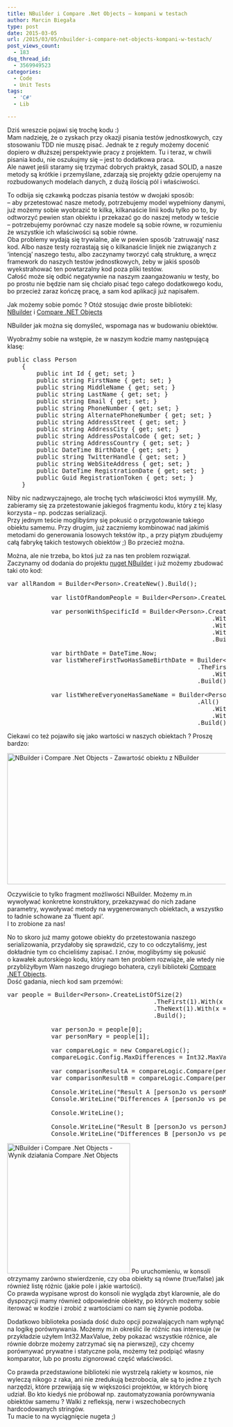 ```yaml
---
title: NBuilder i Compare .Net Objects – kompani w testach
author: Marcin Biegała
type: post
date: 2015-03-05
url: /2015/03/05/nbuilder-i-compare-net-objects-kompani-w-testach/
post_views_count:
  - 183
dsq_thread_id:
  - 3569949523
categories:
  - Code
  - Unit Tests
tags:
  - 'C#'
  - Lib

---
```

Dziś wreszcie pojawi się trochę kodu :)  
Mam nadzieję, że o zyskach przy okazji pisania testów jednostkowych, czy stosowaniu TDD nie muszę pisać. Jednak te z reguły możemy docenić dopiero w dłuższej perspektywie pracy z projektem. Tu i teraz, w chwili pisania kodu, nie oszukujmy się &#8211; jest to dodatkowa praca.  
Ale nawet jeśli staramy się trzymać dobrych praktyk, zasad SOLID, a nasze metody są krótkie i przemyślane, zdarzają się projekty gdzie operujemy na rozbudowanych modelach danych, z dużą ilością pól i właściwości.

To odbija się czkawką podczas pisania testów w dwojaki sposób:  
&#8211; aby przetestować nasze metody, potrzebujemy model wypełniony danymi, już możemy sobie wyobrazić te kilka, kilkanaście linii kodu tylko po to, by odtworzyć pewien stan obiektu i przekazać go do naszej metody w teście  
&#8211; potrzebujemy porównać czy nasze modele są sobie równe, w rozumieniu że wszystkie ich właściwości są sobie równe.  
Oba problemy wydają się trywialne, ale w pewien sposób &#8216;zatruwają&#8217; nasz kod. Albo nasze testy rozrastają się o kilkanaście linijek nie związanych z &#8216;intencją&#8217; naszego testu, albo zaczynamy tworzyć całą strukturę, a wręcz framework do naszych testów jednostkowych, żeby w jakiś sposób wyekstrahować ten powtarzalny kod poza pliki testów.  
Całość może się odbić negatywnie na naszym zaangażowaniu w testy, bo po prostu nie będzie nam się chciało pisać tego całego dodatkowego kodu, bo przecież zaraz kończę pracę, a sam kod aplikacji już napisałem.

Jak możemy sobie pomóc ? Otóż stosując dwie proste biblioteki: <a title="NBuilder" href="https://github.com/garethdown44/nbuilder/" target="_blank">NBuilder</a> i <a title="Compare .Net Objects" href="https://comparenetobjects.codeplex.com/" target="_blank">Compare .NET Objects</a>

<!--more-->NBuilder jak można się domyśleć, wspomaga nas w budowaniu obiektów.

  
Wyobraźmy sobie na wstępie, że w naszym kodzie mamy następującą klasę:

<pre class="lang:c# decode:true">public class Person
    {
        public int Id { get; set; }
        public string FirstName { get; set; }
        public string MiddleName { get; set; }
        public string LastName { get; set; }
        public string Email { get; set; }
        public string PhoneNumber { get; set; }
        public string AlternatePhoneNumber { get; set; }
        public string AddressStreet { get; set; }
        public string AddressCity { get; set; }
        public string AddressPostalCode { get; set; }
        public string AddressCountry { get; set; }
        public DateTime BirthDate { get; set; }
        public string TwitterHandle { get; set; }
        public string WebSiteAddress { get; set; }
        public DateTime RegistrationDate { get; set; }
        public Guid RegistrationToken { get; set; }
    }</pre>

Niby nic nadzwyczajnego, ale trochę tych właściwości ktoś wymyślił. My, zabieramy się za przetestowanie jakiegoś fragmentu kodu, który z tej klasy korzysta &#8211; np. podczas serializacji.  
Przy jednym teście moglibyśmy się pokusić o przygotowanie takiego obiektu samemu. Przy drugim, już zaczniemy kombinować nad jakimiś metodami do generowania losowych tekstów itp., a przy piątym zbudujemy całą fabrykę takich testowych obiektów ;) Bo przecież można.

Można, ale nie trzeba, bo ktoś już za nas ten problem rozwiązał.  
Zaczynamy od dodania do projektu [nuget NBuilder][1] i już możemy zbudować taki oto kod:

<pre class="lang:c# decode:true">var allRandom = Builder&lt;Person&gt;.CreateNew().Build();

            var listOfRandomPeople = Builder&lt;Person&gt;.CreateListOfSize(20).Build();

            var personWithSpecificId = Builder&lt;Person&gt;.CreateNew()
                                                        .With(x =&gt; x.Id = 666)
                                                        .With(x =&gt; x.FirstName = "Jaś")
                                                        .With(x =&gt; x.LastName = "Fasola")
                                                        .Build();

            var birthDate = DateTime.Now;
            var listWhereFirstTwoHasSameBirthDate = Builder&lt;Person&gt;.CreateListOfSize(26)
                                                    .TheFirst(2)
                                                        .With(x =&gt; x.BirthDate = birthDate)
                                                    .Build();

            var listWhereEveryoneHasSameName = Builder&lt;Person&gt;.CreateListOfSize(26)
                                                    .All()
                                                        .With(x =&gt; x.FirstName = "John")
                                                        .With(x =&gt; x.LastName = "Doe")
                                                    .Build();</pre>

Ciekawi co też pojawiło się jako wartości w naszych obiektach ? Proszę bardzo:

<a href="https://blog.biegala.net/wp-content/uploads/2015/03/2015-03-02-21_27_41-master-•-NBuilderSample-Debug_Any-CPU-Debugging-Microsoft-Visual-Studio.png" rel="lightbox[313]"><img class="aligncenter wp-image-338 size-full" src="https://blog.biegala.net/wp-content/uploads/2015/03/2015-03-02-21_27_41-master-•-NBuilderSample-Debug_Any-CPU-Debugging-Microsoft-Visual-Studio.png" alt="NBuilder i Compare .Net Objects - Zawartość obiektu z NBuilder" width="537" height="302" srcset="https://blog.biegala.net/wp-content/uploads/2015/03/2015-03-02-21_27_41-master-•-NBuilderSample-Debug_Any-CPU-Debugging-Microsoft-Visual-Studio-300x169.png 300w, https://blog.biegala.net/wp-content/uploads/2015/03/2015-03-02-21_27_41-master-•-NBuilderSample-Debug_Any-CPU-Debugging-Microsoft-Visual-Studio.png 537w" sizes="(max-width: 537px) 100vw, 537px" /></a>

Oczywiście to tylko fragment możliwości NBuilder. Możemy m.in wywoływać konkretne konstruktory, przekazywać do nich zadane parametry, wywoływać metody na wygenerowanych obiektach, a wszystko to ładnie schowane za &#8216;fluent api&#8217;.  
I to zrobione za nas!

No to skoro już mamy gotowe obiekty do przetestowania naszego serializowania, przydałoby się sprawdzić, czy to co odczytaliśmy, jest dokładnie tym co chcieliśmy zapisać. I znów, moglibyśmy się pokusić o kawałek autorskiego kodu, który nam ten problem rozwiąże, ale wtedy nie przybliżyłbym Wam naszego drugiego bohatera, czyli biblioteki <a title="Compare .Net Objects" href="https://comparenetobjects.codeplex.com/" target="_blank">Compare .NET Objects</a>.  
Dość gadania, niech kod sam przemówi:

<pre class="lang:c# decode:true">var people = Builder&lt;Person&gt;.CreateListOfSize(2)
                                        .TheFirst(1).With(x =&gt; x.FirstName = "Jo")
                                        .TheNext(1).With(x =&gt; x.FirstName = "Mary")
                                        .Build();

            var personJo = people[0];
            var personMary = people[1];

            var compareLogic = new CompareLogic();
            compareLogic.Config.MaxDifferences = Int32.MaxValue;

            var comparisonResultA = compareLogic.Compare(personJo, personMary);
            var comparisonResultB = compareLogic.Compare(personJo, personJo);

            Console.WriteLine("Result A [personJo vs personMary]: " + comparisonResultA.AreEqual);
            Console.WriteLine("Differences A [personJo vs personMary]: " + comparisonResultA.DifferencesString);

            Console.WriteLine();

            Console.WriteLine("Result B [personJo vs personJo]: " + comparisonResultB.AreEqual);
            Console.WriteLine("Differences B [personJo vs personJo]: " + comparisonResultB.DifferencesString);</pre>

<a href="https://blog.biegala.net/wp-content/uploads/2015/03/ComnpareNetObjectsConsoleResult.png" rel="lightbox[313]"><img class="alignright wp-image-342 size-medium" src="https://blog.biegala.net/wp-content/uploads/2015/03/ComnpareNetObjectsConsoleResult-283x300.png" alt="NBuilder i Compare .Net Objects - Wynik działania Compare .Net Objects" width="283" height="300" srcset="https://blog.biegala.net/wp-content/uploads/2015/03/ComnpareNetObjectsConsoleResult-283x300.png 283w, https://blog.biegala.net/wp-content/uploads/2015/03/ComnpareNetObjectsConsoleResult.png 813w" sizes="(max-width: 283px) 100vw, 283px" /></a> Po uruchomieniu, w konsoli otrzymamy zarówno stwierdzenie, czy oba obiekty są równe (true/false) jak również listę różnic (jakie pole i jakie wartości).  
Co prawda wypisane wprost do konsoli nie wygląda zbyt klarownie, ale do dyspozycji mamy również odpowiednie obiekty, po których możemy sobie iterować w kodzie i zrobić z wartościami co nam się żywnie podoba.

Dodatkowo biblioteka posiada dość dużo opcji pozwalających nam wpłynąć na logikę porównywania. Możemy m.in określić ile różnic nas interesuje (w przykładzie użyłem Int32.MaxValue, żeby pokazać wszystkie różnice, ale równie dobrze możemy zatrzymać się na pierwszej), czy chcemy porównywać prywatne i statyczne pola, możemy też podpiąć własny komparator, lub po prostu zignorować część właściwości.

Co prawda przedstawione biblioteki nie wystrzelą rakiety w kosmos, nie wyleczą nikogo z raka, ani nie zredukują bezrobocia, ale są to jedne z tych narzędzi, które przewijają się w większości projektów, w których biorę udział. Bo kto kiedyś nie próbował np. zautomatyzowania porównywania obiektów samemu ? Walki z refleksją, nerw i wszechobecnych hardcodowanych stringów.  
Tu macie to na wyciągnięcie nugeta ;)

&nbsp;

 [1]: https://www.nuget.org/packages/NBuilder/